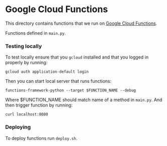 # Google Cloud Functions

This directory contains functions that we run on [Google Cloud Functions](https://cloud.google.com/functions/docs/concepts/overview).

Functions defined in `main.py`.

### Testing locally

To test locally ensure that you `gcloud` installed and that you logged in properly by running:

```shell
gcloud auth application-default login
```

Then you can start local server that runs functions:

```shell
functions-framework-python --target $FUNCTION_NAME --debug
```

Where $FUNCTION_NAME should match name of a method in `main.py`. And then trigger function by running:

```shell
curl localhost:8080
```

### Deploying

To deploy functions run `deploy.sh`.
